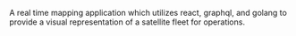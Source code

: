 A real time mapping application which utilizes react, graphql, and golang to provide a visual representation of a satellite fleet for operations.
